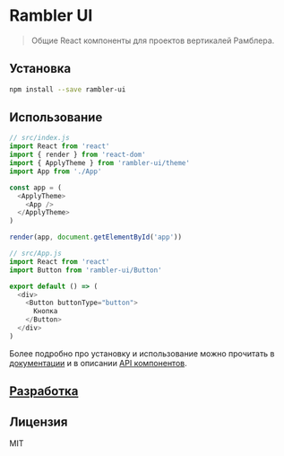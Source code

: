 # Rambler UI

> Общие React компоненты для проектов вертикалей Рамблера.

## Установка

```sh
npm install --save rambler-ui
```

## Использование

```js
// src/index.js
import React from 'react'
import { render } from 'react-dom'
import { ApplyTheme } from 'rambler-ui/theme'
import App from './App'

const app = (
  <ApplyTheme>
    <App />
  </ApplyTheme>
)

render(app, document.getElementById('app'))

// src/App.js
import React from 'react'
import Button from 'rambler-ui/Button'

export default () => (
  <div>
    <Button buttonType="button">
      Кнопка
    </Button>
  </div>
)
```

Более подробно про установку и использование можно прочитать в [документации](https://ui-kit.rambler.ru/#/install) и в описании [API компонентов](https://ui-kit.rambler.ru/#/components/Avatar).

## [Разработка](https://ui-kit.rambler.ru/#/contribute)

## Лицензия

MIT

